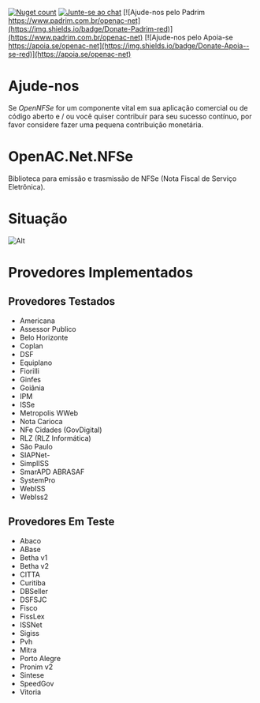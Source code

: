 [![Nuget count](http://img.shields.io/nuget/v/OpenAC.Net.NFSe.svg)](https://www.nuget.org/packages/OpenAC.Net.NFSe/)
[![Junte-se ao chat](https://img.shields.io/badge/Chat%20on-Discord-purple.svg)](https://discord.com/invite/brdmJ7Yv6w)
[![Ajude-nos pelo Padrim https://www.padrim.com.br/openac-net](https://img.shields.io/badge/Donate-Padrim-red)](https://www.padrim.com.br/openac-net)
[![Ajude-nos pelo Apoia-se https://apoia.se/openac-net](https://img.shields.io/badge/Donate-Apoia--se-red)](https://apoia.se/openac-net)

# Ajude-nos

Se *OpenNFSe* for um componente vital em sua aplicação comercial ou de código aberto e / ou você quiser contribuir para seu sucesso contínuo, por favor considere fazer uma pequena contribuição monetária.

# OpenAC.Net.NFSe

Biblioteca para emissão e trasmissão de NFSe (Nota Fiscal de Serviço Eletrônica).

# Situação

![Alt](https://repobeats.axiom.co/api/embed/86dd7e67ae35b516fb5d1e569a5e040cee3704e3.svg "Situação do Projeto")

# Provedores Implementados

## Provedores Testados

- Americana
- Assessor Publico
- Belo Horizonte
- Coplan
- DSF
- Equiplano
- Fiorilli
- Ginfes
- Goiânia
- IPM
- ISSe
- Metropolis WWeb
- Nota Carioca
- NFe Cidades (GovDigital)
- RLZ (RLZ Informática)
- São Paulo
- SIAPNet- 
- SimplISS
- SmarAPD ABRASAF
- SystemPro
- WebISS
- WebIss2

## Provedores Em Teste

- Abaco
- ABase
- Betha v1
- Betha v2
- CITTA
- Curitiba
- DBSeller
- DSFSJC
- Fisco
- FissLex
- ISSNet
- Sigiss
- Pvh
- Mitra
- Porto Alegre
- Pronim v2
- Sintese
- SpeedGov
- Vitoria

